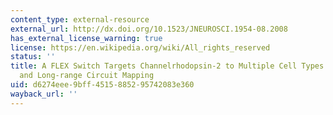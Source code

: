 ```yaml
---
content_type: external-resource
external_url: http://dx.doi.org/10.1523/JNEUROSCI.1954-08.2008
has_external_license_warning: true
license: https://en.wikipedia.org/wiki/All_rights_reserved
status: ''
title: A FLEX Switch Targets Channelrhodopsin-2 to Multiple Cell Types for Imaging
  and Long-range Circuit Mapping
uid: d6274eee-9bff-4515-8852-95742083e360
wayback_url: ''
---
```

